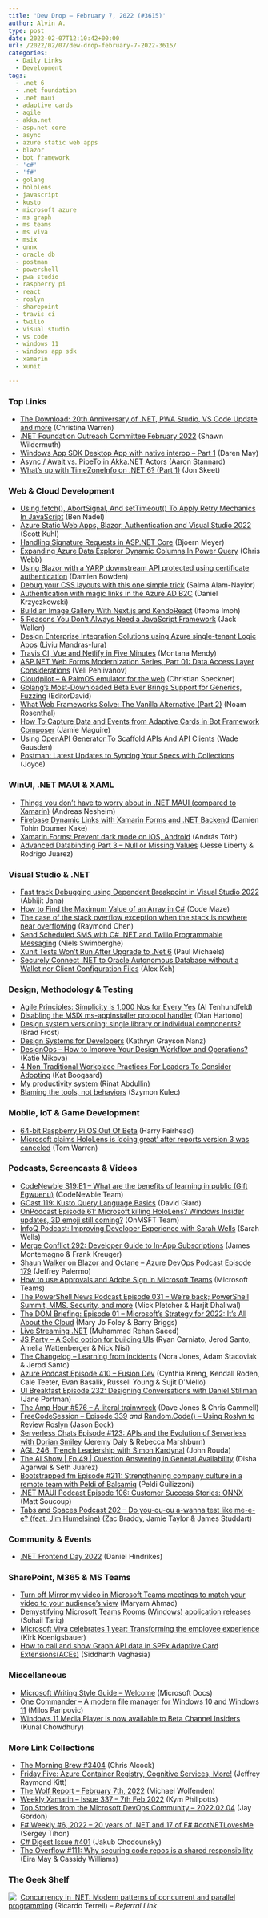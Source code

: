 ```yaml
---
title: 'Dew Drop – February 7, 2022 (#3615)'
author: Alvin A.
type: post
date: 2022-02-07T12:10:42+00:00
url: /2022/02/07/dew-drop-february-7-2022-3615/
categories:
  - Daily Links
  - Development
tags:
  - .net 6
  - .net foundation
  - .net maui
  - adaptive cards
  - agile
  - akka.net
  - asp.net core
  - async
  - azure static web apps
  - blazor
  - bot framework
  - 'c#'
  - 'f#'
  - golang
  - hololens
  - javascript
  - kusto
  - microsoft azure
  - ms graph
  - ms teams
  - ms viva
  - msix
  - onnx
  - oracle db
  - postman
  - powershell
  - pwa studio
  - raspberry pi
  - react
  - roslyn
  - sharepoint
  - travis ci
  - twilio
  - visual studio
  - vs code
  - windows 11
  - windows app sdk
  - xamarin
  - xunit

---
```

### <a name="top"></a>Top Links

  * <a href="http://www.youtube.com/watch?v=mSWNfAWsMAI" target="_blank" rel="noopener">The Download: 20th Anniversary of .NET, PWA Studio, VS Code Update and more</a> (Christina Warren)
  * <a href="https://dotnetfoundation.org/blog/2022/02/06/wg-outreach-february" target="_blank" rel="noopener">.NET Foundation Outreach Committee February 2022</a> (Shawn Wildermuth)
  * <a href="https://darenm.github.io/custommayd/winui/desktop/xaml/native/interop/2022/02/05/native-api-and-winui.html" target="_blank" rel="noopener">Windows App SDK Desktop App with native interop &#8211; Part 1</a> (Daren May)
  * <a href="https://petabridge.com/blog/async-await-vs-pipeto/" target="_blank" rel="noopener">Async / Await vs. PipeTo in Akka.NET Actors</a> (Aaron Stannard)
  * <a href="https://codeblog.jonskeet.uk/2022/02/05/whats-up-with-timezoneinfo-on-net-6-part-1/" target="_blank" rel="noopener">What’s up with TimeZoneInfo on .NET 6? (Part 1)</a> (Jon Skeet)



### <a name="web"></a>Web & Cloud Development

  * <a href="https://www.bennadel.com/blog/4200-using-fetch-abortsignal-and-settimeout-to-apply-retry-mechanics-in-javascript.htm" target="_blank" rel="noopener">Using fetch(), AbortSignal, And setTimeout() To Apply Retry Mechanics In JavaScript</a> (Ben Nadel)
  * <a href="https://scottkuhl.medium.com/azure-static-web-apps-blazor-authentication-and-visual-studio-2022-40364cc543b7?source=rss-443450394058------2" target="_blank" rel="noopener">Azure Static Web Apps, Blazor, Authentication and Visual Studio 2022</a> (Scott Kuhl)
  * <a href="https://www.textcontrol.com/blog/2022/02/04/handling-signature-requests-in-aspnet-core/" target="_blank" rel="noopener">Handling Signature Requests in ASP.NET Core</a> (Bjoern Meyer)
  * <a href="https://blog.crossjoin.co.uk/2022/02/06/expanding-azure-data-explorer-dynamic-columns-in-power-query/" target="_blank" rel="noopener">Expanding Azure Data Explorer Dynamic Columns In Power Query</a> (Chris Webb)
  * <a href="https://damienbod.com/2022/02/07/using-blazor-with-a-yarp-downstream-api-protected-using-certificate-authentication/" target="_blank" rel="noopener">Using Blazor with a YARP downstream API protected using certificate authentication</a> (Damien Bowden)
  * <a href="https://whitep4nth3r.com/blog/debug-css-layouts" target="_blank" rel="noopener">Debug your CSS layouts with this one simple trick</a> (Salma Alam-Naylor)
  * <a href="https://daniel-krzyczkowski.github.io/Magic-Links-With-Azure-AD-B2C/" target="_blank" rel="noopener">Authentication with magic links in the Azure AD B2C</a> (Daniel Krzyczkowski)
  * <a href="https://www.telerik.com/blogs/build-image-gallery-nextjs-kendoreact" target="_blank" rel="noopener">Build an Image Gallery With Next.js and KendoReact</a> (Ifeoma Imoh)
  * <a href="https://thenewstack.io/5-reasons-you-dont-always-need-a-javascript-framework/" target="_blank" rel="noopener">5 Reasons You Don’t Always Need a JavaScript Framework</a> (Jack Wallen)
  * <a href="https://www.dotnetcurry.com/ShowArticle.aspx?ID=1578" target="_blank" rel="noopener">Design Enterprise Integration Solutions using Azure single-tenant Logic Apps</a> (Liviu Mandras-Iura)
  * <a href="http://blog.travis-ci.com/2022-02-04-travis-netlify" target="_blank" rel="noopener">Travis CI, Vue and Netlify in Five Minutes</a> (Montana Mendy)
  * <a href="https://dzone.com/articles/aspnet-web-forms-modernization-series-part-01-data" target="_blank" rel="noopener">ASP.NET Web Forms Modernization Series, Part 01: Data Access Layer Considerations</a> (Veli Pehlivanov)
  * <a href="https://cloudpilot-emu.github.io/" target="_blank" rel="noopener">Cloudpilot &#8211; A PalmOS emulator for the web</a> (Christian Speckner)
  * <a href="https://developers.slashdot.org/story/22/02/05/0111214/golangs-most-downloaded-beta-ever-brings-support-for-generics-fuzzing?utm_source=rss1.0mainlinkanon&utm_medium=feed" target="_blank" rel="noopener">Golang&#8217;s Most-Downloaded Beta Ever Brings Support for Generics, Fuzzing</a> (EditorDavid)
  * <a href="https://smashingmagazine.com/2022/02/web-frameworks-guide-part2/" target="_blank" rel="noopener">What Web Frameworks Solve: The Vanilla Alternative (Part 2)</a> (Noam Rosenthal)
  * <a href="https://jamiemaguire.net/index.php/2022/02/06/how-to-capture-data-and-events-from-adaptive-cards-in-bot-framework-composer/?utm_source=rss&utm_medium=rss&utm_campaign=how-to-capture-data-and-events-from-adaptive-cards-in-bot-framework-composer" target="_blank" rel="noopener">How To Capture Data and Events from Adaptive Cards in Bot Framework Composer</a> (Jamie Maguire)
  * <a href="https://dotnetcoretutorials.com/2022/02/06/using-openapi-generator-to-scaffold-apis-and-api-clients/" target="_blank" rel="noopener">Using OpenAPI Generator To Scaffold APIs And API Clients</a> (Wade Gausden)
  * <a href="https://blog.postman.com/latest-updates-to-syncing-your-specs-with-collections/" target="_blank" rel="noopener">Postman: Latest Updates to Syncing Your Specs with Collections</a> (Joyce)



### <a name="silverlight"></a>WinUI, .NET MAUI & XAML

  * <a href="https://www.andreasnesheim.no/things-you-dont-have-to-worry-about-in-net-maui-compared-to-xamarin/" target="_blank" rel="noopener">Things you don’t have to worry about in .NET MAUI (compared to Xamarin)</a> (Andreas Nesheim)
  * <a href="https://doumer.me/firebase-dynamic-links-with-xamarin-forms-and-net-backend/" target="_blank" rel="noopener">Firebase Dynamic Links with Xamarin Forms and .NET Backend</a> (Damien Tohin Doumer Kake)
  * <a href="https://www.banditoth.hu/2022/02/04/xamarin-forms-prevent-dark-mode-on-ios-android/" target="_blank" rel="noopener">Xamarin.Forms: Prevent dark mode on iOS, Android</a> (András Tóth)
  * <a href="https://jesseliberty.com/2022/02/06/advanced-databinding-part-3-null-or-missing-values/" target="_blank" rel="noopener">Advanced Databinding Part 3 – Null or Missing Values</a> (Jesse Liberty & Rodrigo Juarez)



### <a name="dotnet"></a>Visual Studio & .NET

  * <a href="https://dailydotnettips.com/fast-track-debugging-using-dependent-breakpoint-in-visual-studio-2022/" target="_blank" rel="noopener">Fast track Debugging using Dependent Breakpoint in Visual Studio 2022</a> (Abhijit Jana)
  * <a href="https://code-maze.com/csharp-array-maximum-value/" target="_blank" rel="noopener">How to Find the Maximum Value of an Array in C#</a> (Code Maze)
  * <a href="https://devblogs.microsoft.com/oldnewthing/20220204-00/?p=106219" target="_blank" rel="noopener">The case of the stack overflow exception when the stack is nowhere near overflowing</a> (Raymond Chen)
  * <a href="https://swimburger.net/blog/dotnet/send-scheduled-sms-with-csharp-dotnet-and-twilio-programmable-messaging" target="_blank" rel="noopener">Send Scheduled SMS with C# .NET and Twilio Programmable Messaging</a> (Niels Swimberghe)
  * <a href="https://www.pmichaels.net/2022/02/06/xunit-tests-wont-run-after-upgrade-to-net-6/?utm_source=rss&utm_medium=rss&utm_campaign=xunit-tests-wont-run-after-upgrade-to-net-6" target="_blank" rel="noopener">Xunit Tests Won’t Run After Upgrade to .Net 6</a> (Paul Michaels)
  * <a href="https://medium.com/oracledevs/securely-connect-net-to-oracle-autonomous-database-without-a-wallet-nor-client-configuration-files-a1438893240a?source=rss----749dcac244ef---4" target="_blank" rel="noopener">Securely Connect .NET to Oracle Autonomous Database without a Wallet nor Client Configuration Files</a> (Alex Keh)



### <a name="design"></a>Design, Methodology & Testing

  * <a href="https://www.simplethread.com/blog-agile-principle-10-simplicity-is-1000-nos-for-every-yes/" target="_blank" rel="noopener">Agile Principles: Simplicity is 1,000 Nos for Every Yes</a> (Al Tenhundfeld)
  * <a href="https://techcommunity.microsoft.com/t5/windows-it-pro-blog/disabling-the-msix-ms-appinstaller-protocol-handler/ba-p/3119479?WT.mc_id=DOP-MVP-4025064" target="_blank" rel="noopener">Disabling the MSIX ms-appinstaller protocol handler</a> (Dian Hartono)
  * <a href="https://bradfrost.com/blog/post/design-system-versioning-single-library-or-individual-components/" target="_blank" rel="noopener">Design system versioning: single library or individual components?</a> (Brad Frost)
  * <a href="https://www.telerik.com/blogs/design-systems-developers" target="_blank" rel="noopener">Design Systems for Developers</a> (Kathryn Grayson Nanz)
  * <a href="https://www.infragistics.com/community/blogs/b/infragistics/posts/how-designops-improve-workflows-and-operations" target="_blank" rel="noopener">DesignOps &#8211; How to Improve Your Design Workflow and Operations?</a> (Katie Mikova)
  * <a href="https://blog.trello.com/non-traditional-workplace-practices" target="_blank" rel="noopener">4 Non-Traditional Workplace Practices For Leaders To Consider Adopting</a> (Kat Boogaard)
  * <a href="https://abdullin.com/my-productivity-system/" target="_blank" rel="noopener">My productivity system</a> (Rinat Abdullin)
  * <a href="https://blog.scooletz.com/2022/02/07/tools-not-behaviors" target="_blank" rel="noopener">Blaming the tools, not behaviors</a> (Szymon Kulec)



### <a name="mobile"></a>Mobile, IoT & Game Development

  * <a href="http://www.i-programmer.info/news/126-os/15192-64-bit-raspberry-pi-os-out-of-beta.html" target="_blank" rel="noopener">64-bit Raspberry Pi OS Out Of Beta</a> (Harry Fairhead)
  * <a href="https://www.theverge.com/2022/2/4/22918025/microsoft-hololens-3-canceled-reports-comment-rumors" target="_blank" rel="noopener">Microsoft claims HoloLens is ‘doing great’ after reports version 3 was canceled</a> (Tom Warren)



### <a name="podcasts"></a>Podcasts, Screencasts & Videos

  * <a href="https://www.codenewbie.org/podcast/what-are-the-benefits-of-learning-in-public" target="_blank" rel="noopener">CodeNewbie S19:E1 &#8211; What are the benefits of learning in public (Gift Egwuenu)</a> (CodeNewbie Team)
  * <a href="https://davidgiard.com/gcast-119-kusto-query-language-basics" target="_blank" rel="noopener">GCast 119: Kusto Query Language Basics</a> (David Giard)
  * <a href="https://www.onmsft.com/onpodcast/onpodcast-episode-61-microsoft-killing-hololens" target="_blank" rel="noopener">OnPodcast Episode 61: Microsoft killing HoloLens? Windows Insider updates, 3D emoji still coming?</a> (OnMSFT Team)
  * <a href="https://www.infoq.com/podcasts/improving-developer-experience/" target="_blank" rel="noopener">InfoQ Podcast: Improving Developer Experience with Sarah Wells</a> (Sarah Wells)
  * <a href="http://www.mergeconflict.fm/292" target="_blank" rel="noopener">Merge Conflict 292: Developer Guide to In-App Subscriptions</a> (James Montemagno & Frank Kreuger)
  * <a href="http://azuredevopspodcast.clear-measure.com/episode-179" target="_blank" rel="noopener">Shaun Walker on Blazor and Octane &#8211; Azure DevOps Podcast Episode 179</a> (Jeffrey Palermo)
  * <a href="http://www.youtube.com/watch?v=Te1fHvQaFSI" target="_blank" rel="noopener">How to use Approvals and Adobe Sign in Microsoft Teams</a> (Microsoft Teams)
  * <a href="https://powershellnews.podbean.com/e/episode-031-we-re-back-powershell-summit-mms-security-and-more/" target="_blank" rel="noopener">The PowerShell News Podcast Episode 031 &#8211; We’re back; PowerShell Summit, MMS, Security, and more</a> (Mick Pletcher & Harjit Dhaliwal)
  * <a href="https://www.directionsonmicrosoft.com/microsofts-strategy-2022-its-all-about-cloud" target="_blank" rel="noopener">The DOM Briefing: Episode 01 &#8211; Microsoft&#8217;s Strategy for 2022: It&#8217;s All About the Cloud</a> (Mary Jo Foley & Barry Briggs)
  * <a href="https://rehansaeed.com/live-streaming-dotnet/" target="_blank" rel="noopener">Live Streaming .NET</a> (Muhammad Rehan Saeed)
  * <a href="https://changelog.com/jsparty/211" target="_blank" rel="noopener">JS Party &#8211; A Solid option for building UIs</a> (Ryan Carniato, Jerod Santo, Amelia Wattenberger & Nick Nisi)
  * <a href="https://changelog.com/podcast/478" target="_blank" rel="noopener">The Changelog &#8211; Learning from incidents</a> (Nora Jones, Adam Stacoviak & Jerod Santo)
  * <a href="http://azpodcast.azurewebsites.net/post/Episode-410-Fusion-Dev" target="_blank" rel="noopener">Azure Podcast Episode 410 &#8211; Fusion Dev</a> (Cynthia Kreng, Kendall Roden, Cale Teeter, Evan Basalik, Russell Young & Sujit D&#8217;Mello)
  * <a href="https://uibreakfast.com/232-designing-conversations-with-daniel-stillman" target="_blank" rel="noopener">UI Breakfast Episode 232: Designing Conversations with Daniel Stillman</a> (Jane Portman)
  * <a href="https://theamphour.com/576-a-literal-trainwreck/?utm_source=rss&utm_medium=rss&utm_campaign=576-a-literal-trainwreck" target="_blank" rel="noopener">The Amp Hour #576 – A literal trainwreck</a> (Dave Jones & Chris Gammell)
  * <a href="http://www.youtube.com/watch?v=iDtbN_VCb3s" target="_blank" rel="noopener">FreeCodeSession &#8211; Episode 339</a> _and_ <a href="http://www.youtube.com/watch?v=Knc45UbAW9g" target="_blank" rel="noopener">Random.Code() &#8211; Using Roslyn to Review Roslyn</a> (Jason Bock)
  * <a href="https://www.serverlesschats.com/123" target="_blank" rel="noopener">Serverless Chats Episode #123: APIs and the Evolution of Serverless with Dorian Smiley</a> (Jeremy Daly & Rebecca Marshburn)
  * <a href="https://www.ageekleader.com/agl-246-trench-leadership-with-simon-kardynal/" target="_blank" rel="noopener">AGL 246: Trench Leadership with Simon Kardynal</a> (John Rouda)
  * <a href="http://www.youtube.com/watch?v=GZ3vz3NOpBI" target="_blank" rel="noopener">The AI Show | Ep 49 | Question Answering in General Availability</a> (Disha Agarwal & Seth Juarez)
  * <a href="https://balsamiq.com/company/news/bootstrapped-211-interview/" target="_blank" rel="noopener">Bootstrapped.fm Episode #211: Strengthening company culture in a remote team with Peldi of Balsamiq</a> (Peldi Guilizzoni)
  * <a href="https://www.dotnetmauipodcast.com/106" target="_blank" rel="noopener">.NET MAUI Podcast Episode 106: Customer Success Stories: ONNX</a> (Matt Soucoup)
  * <a href="https://tabsandspaces.libsyn.com/202-do-you-ou-ou-a-wanna-test-like-me-e-e-feat-jim-humelsine" target="_blank" rel="noopener">Tabs and Spaces Podcast 202 &#8211; Do you-ou-ou a-wanna test like me-e-e? (feat. Jim Humelsine)</a> (Zac Braddy, Jamie Taylor & James Studdart)



### <a name="events"></a>Community & Events

  * <a href="https://danielhindrikes.se/index.php/2022/02/07/net-frontend-day-2022/" target="_blank" rel="noopener">.NET Frontend Day 2022</a> (Daniel Hindrikes)



### <a name="sp"></a>SharePoint, M365 & MS Teams

  * <a href="https://techcommunity.microsoft.com/t5/microsoft-teams-blog/turn-off-mirror-my-video-in-microsoft-teams-meetings-to-match/ba-p/3114332?WT.mc_id=DOP-MVP-4025064" target="_blank" rel="noopener">Turn off Mirror my video in Microsoft Teams meetings to match your video to your audience&#8217;s view</a> (Maryam Ahmad)
  * <a href="https://techcommunity.microsoft.com/t5/microsoft-teams-blog/demystifying-microsoft-teams-rooms-windows-application-releases/ba-p/3119033?WT.mc_id=DOP-MVP-4025064" target="_blank" rel="noopener">Demystifying Microsoft Teams Rooms (Windows) application releases</a> (Sohail Tariq)
  * <a href="https://www.microsoft.com/en-us/microsoft-365/blog/2022/02/04/microsoft-viva-celebrates-1-year-transforming-the-employee-experience/" target="_blank" rel="noopener">Microsoft Viva celebrates 1 year: Transforming the employee experience</a> (Kirk Koenigsbauer)
  * <a href="https://techcommunity.microsoft.com/t5/microsoft-365-pnp-blog/how-to-call-and-show-graph-api-data-in-spfx-adaptive-card/ba-p/3070982?WT.mc_id=DOP-MVP-4025064" target="_blank" rel="noopener">How to call and show Graph API data in SPFx Adaptive Card Extensions(ACEs)</a> (Siddharth Vaghasia)



### <a name="misc"></a>Miscellaneous

  * <a href="https://docs.microsoft.com/en-us/style-guide/welcome/" target="_blank" rel="noopener">Microsoft Writing Style Guide &#8211; Welcome</a> (Microsoft Docs)
  * <a href="https://onecommander.com/" target="_blank" rel="noopener">One Commander &#8211; A modern file manager for Windows 10 and Windows 11</a> (Milos Paripovic)
  * <a href="https://www.kunal-chowdhury.com/2022/02/windows-11-media-player.html" target="_blank" rel="noopener">Windows 11 Media Player is now available to Beta Channel Insiders</a> (Kunal Chowdhury)



### <a name="links"></a>More Link Collections

  * <a href="https://blog.cwa.me.uk/2022/02/07/the-morning-brew-3404/" target="_blank" rel="noopener">The Morning Brew #3404</a> (Chris Alcock)
  * <a href="https://techcommunity.microsoft.com/t5/microsoft-mvp-award-program-blog/friday-five-azure-container-registry-cognitive-services-more/ba-p/3111646?WT.mc_id=DOP-MVP-4025064" target="_blank" rel="noopener">Friday Five: Azure Container Registry, Cognitive Services, More!</a> (Jeffrey Raymond Kitt)
  * <a href="https://michael-wolfenden.github.io/2022/02/07/february-7th-2022/" target="_blank" rel="noopener">The Wolf Report &#8211; February 7th, 2022</a> (Michael Wolfenden)
  * <a href="https://weeklyxamarin.com/issues/337" target="_blank" rel="noopener">Weekly Xamarin &#8211; Issue 337 &#8211; 7th Feb 2022</a> (Kym Phillpotts)
  * <a href="https://devblogs.microsoft.com/devops/top-stories-from-the-microsoft-devops-community-2022-02-04/?WT.mc_id=DOP-MVP-4025064" target="_blank" rel="noopener">Top Stories from the Microsoft DevOps Community – 2022.02.04</a> (Jay Gordon)
  * <a href="https://sergeytihon.com/2022/02/05/f-weekly-6-2022-20-year-of-net-and-17-of-f-dotnetlovesme/" target="_blank" rel="noopener">F# Weekly #6, 2022 – 20 years of .NET and 17 of F# #dotNETLovesMe</a> (Sergey Tihon)
  * <a href="https://csharpdigest.net/digests/401" target="_blank" rel="noopener">C# Digest Issue #401</a> (Jakub Chodounsky)
  * <a href="https://stackoverflow.blog/2022/02/04/the-overflow-111-why-securing-code-repos-is-a-shared-responsibility/" target="_blank" rel="noopener">The Overflow #111: Why securing code repos is a shared responsibility</a> (Eira May & Cassidy Williams)



### <a name="shelf"></a>The Geek Shelf

<a href="https://www.amazon.com/Concurrency-NET-patterns-concurrent-programming/dp/1617292990/?tag=amavin-20" target="_blank" rel="noopener"><img decoding="async" align="left" style="margin: 0px 4px 0px 0px; border: 0px currentcolor; border-image: none; float: left; display: inline; background-image: none;" src="https://m.media-amazon.com/images/I/71CvidGu55L._AC_SY135_.jpg" border="0" /></a>&nbsp;<a href="https://www.amazon.com/Concurrency-NET-patterns-concurrent-programming/dp/1617292990/?tag=amavin-20" target="_blank" rel="noopener">Concurrency in .NET: Modern patterns of concurrent and parallel programming</a> (Ricardo Terrell) _&#8211; Referral Link_